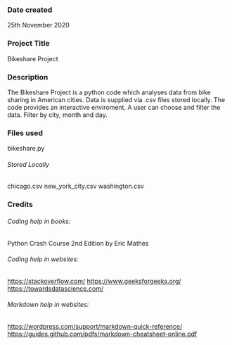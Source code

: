 ### Date created
25th November 2020

### Project Title
Bikeshare Project

### Description
The Bikeshare Project is a python code which analyses data from bike sharing in American cities.
Data is supplied via .csv files stored locally.
The code provides an interactive enviroment.
A user can choose and filter the data.
Filter by city, month and day.

### Files used
bikeshare.py

###### Stored Locally
chicago.csv
new_york_city.csv
washington.csv


### Credits

###### Coding help in books:
Python Crash Course 2nd Edition by Eric Mathes

###### Coding help in websites:
https://stackoverflow.com/
https://www.geeksforgeeks.org/
https://towardsdatascience.com/

###### Markdown help in websites:
https://wordpress.com/support/markdown-quick-reference/
https://guides.github.com/pdfs/markdown-cheatsheet-online.pdf
